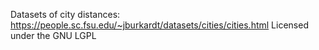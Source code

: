 Datasets of city distances:
https://people.sc.fsu.edu/~jburkardt/datasets/cities/cities.html
Licensed under the GNU LGPL
